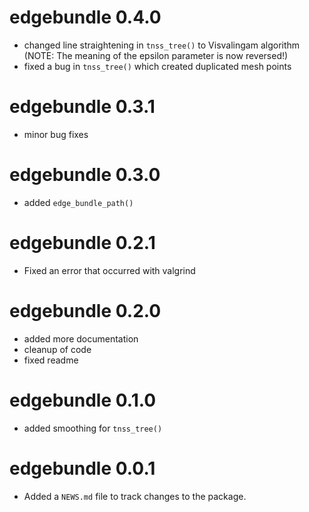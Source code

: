 # edgebundle 0.4.0

* changed line straightening in `tnss_tree()` to Visvalingam algorithm (NOTE: The meaning of the epsilon parameter is now reversed!)
* fixed a bug in `tnss_tree()` which created duplicated mesh points

# edgebundle 0.3.1

* minor bug fixes

# edgebundle 0.3.0

* added `edge_bundle_path()`

# edgebundle 0.2.1

* Fixed an error that occurred with valgrind

# edgebundle 0.2.0

* added more documentation
* cleanup of code
* fixed readme

# edgebundle 0.1.0

* added smoothing for `tnss_tree()`

# edgebundle 0.0.1

* Added a `NEWS.md` file to track changes to the package.
